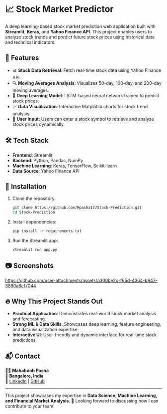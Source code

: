 # 📈 Stock Market Predictor  

A deep learning-based stock market prediction web application built with **Streamlit**, **Keras**, and **Yahoo Finance API**. This project enables users to analyze stock trends and predict future stock prices using historical data and technical indicators.

## 🚀 Features  
- 📊 **Stock Data Retrieval**: Fetch real-time stock data using Yahoo Finance API.  
- 🔍 **Moving Averages Analysis**: Visualizes 50-day, 100-day, and 200-day moving averages.  
- 🤖 **Deep Learning Model**: LSTM-based neural network trained to predict stock prices.  
- 📈 **Data Visualization**: Interactive Matplotlib charts for stock trend analysis.  
- 🎯 **User Input**: Users can enter a stock symbol to retrieve and analyze stock prices dynamically.  

## 🛠️ Tech Stack  
- **Frontend**: Streamlit  
- **Backend**: Python, Pandas, NumPy  
- **Machine Learning**: Keras, TensorFlow, Scikit-learn  
- **Data Source**: Yahoo Finance API  

## 📌 Installation  
1. Clone the repository:  
   ```bash
   git clone https://github.com/Mpasha17/Stock-Prediction.git
   cd Stock-Prediction
   ```  
2. Install dependencies:  
   ```bash
   pip install -r requirements.txt
   ```  
3. Run the Streamlit app:  
   ```bash
   streamlit run app.py
   ```  

## 📷 Screenshots  

https://github.com/user-attachments/assets/a300be2c-f65d-4364-b947-3890a6ef7044


## 🔥 Why This Project Stands Out  
- **Practical Application**: Demonstrates real-world stock market analysis and forecasting.  
- **Strong ML & Data Skills**: Showcases deep learning, feature engineering, and data visualization expertise.  
- **Interactive UI**: User-friendly and dynamic interface for real-time stock predictions.  

## 📬 Contact  
👨‍💻 **Mahaboob Pasha**  
📍 **Bangalore, India**  
📧 [LinkedIn](https://www.linkedin.com/in/mahaboob-pasha1) | [GitHub](https://github.com/Mpasha17)  

---

This project showcases my expertise in **Data Science, Machine Learning, and Financial Market Analysis**. 🚀 Looking forward to discussing how I can contribute to your team!

